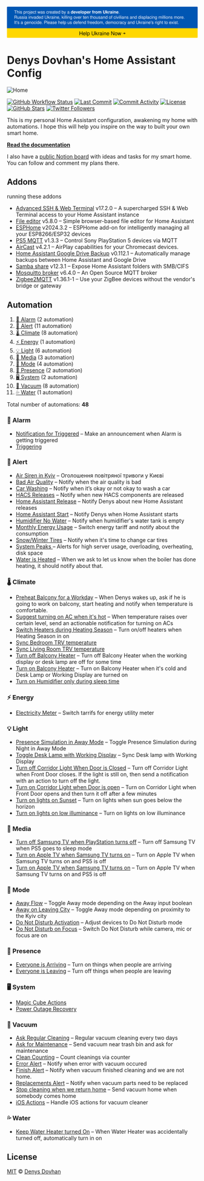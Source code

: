 [![SWUbanner](https://raw.githubusercontent.com/vshymanskyy/StandWithUkraine/main/banner-direct-single.svg)](https://stand-with-ukraine.pp.ua/)

# Denys Dovhan's Home Assistant Config

![Home](https://user-images.githubusercontent.com/3459374/152371766-1d2a1e17-34d3-4fe6-9e6d-aded02f14de1.png)

[![GitHub Workflow Status][github-img]][github-url]
[![Last Commit][last-commit-img]][github-url]
[![Commit Activity][commit-activity-img]][github-url]
[![License][license-img]][license-url]
[![GitHub Stars][stars-img]][github-url]
[![Twitter Followers][twitter-img]][twitter-url]

This is my personal Home Assistant configuration, awakening my home with automations. I hope this will help you inspire on the way to built your own smart home.

[**Read the documentation**](https://denysdovhan.com/smart-home)

I also have a [public Notion board](https://www.notion.so/denysdovhan/f09ea06da5db4cfa84d3ca50417b93b2?v=5fccab53c2fd4ac188ee0b92c2ca1cb9) with ideas and tasks for my smart home. You can follow and comment my plans there.

## Addons

running these addons

<!-- start-addons -->

- [Advanced SSH & Web Terminal](https://github.com/hassio-addons/addon-ssh) v17.2.0 – A supercharged SSH & Web Terminal access to your Home Assistant instance
- [File editor](https://github.com/home-assistant/addons/tree/master/configurator) v5.8.0 – Simple browser-based file editor for Home Assistant
- [ESPHome](https://esphome.io/) v2024.3.2 – ESPHome add-on for intelligently managing all your ESP8266/ESP32 devices
- [PS5 MQTT](https://github.com/FunkeyFlo/ps5-mqtt/tree/main/add-ons/ps5-mqtt) v1.3.3 – Control Sony PlayStation 5 devices via MQTT
- [AirCast](https://github.com/hassio-addons/addon-aircast) v4.2.1 – AirPlay capabilities for your Chromecast devices.
- [Home Assistant Google Drive Backup](https://github.com/sabeechen/hassio-google-drive-backup) v0.112.1 – Automatically manage backups between Home Assistant and Google Drive
- [Samba share](https://github.com/home-assistant/addons/tree/master/samba) v12.3.1 – Expose Home Assistant folders with SMB/CIFS
- [Mosquitto broker](https://github.com/home-assistant/addons/tree/master/mosquitto) v6.4.0 – An Open Source MQTT broker
- [Zigbee2MQTT](https://github.com/zigbee2mqtt/hassio-zigbee2mqtt/tree/master/zigbee2mqtt) v1.36.1-1 – Use your ZigBee devices without the vendor's bridge or gateway
<!-- end-addons -->

## Automation

<!-- start-automations -->

1. [🚨 Alarm](#-alarm) (2 automation)
1. [🔔 Alert](#-alert) (11 automation)
1. [🌡️ Climate](#-climate) (8 automation)
1. [⚡️ Energy](#-energy) (1 automation)
1. [💡 Light](#-light) (6 automation)
1. [🎵 Media](#-media) (3 automation)
1. [🚦 Mode](#-mode) (4 automation)
1. [🔘 Presence](#-presence) (2 automation)
1. [🖥️ System](#-system) (2 automation)
1. [🧹 Vacuum](#-vacuum) (8 automation)
1. [💦 Water](#-water) (1 automation)

Total number of automations: **48**️

### 🚨 Alarm

- [Notification for Triggered](https://github.com/denysdovhan/home-assistant-config/blob/525e83c111a9fdd360b0cd4b99b0cdfd517509e6/automations.yaml#L74) – Make an announcement when Alarm is getting triggered
- [Triggering](https://github.com/denysdovhan/home-assistant-config/blob/525e83c111a9fdd360b0cd4b99b0cdfd517509e6/automations.yaml#L51)

### 🔔 Alert

- [Air Siren in Kyiv](https://github.com/denysdovhan/home-assistant-config/blob/525e83c111a9fdd360b0cd4b99b0cdfd517509e6/automations.yaml#L1) – Оголошення повітряної тривоги у Києві
- [Bad Air Quality](https://github.com/denysdovhan/home-assistant-config/blob/525e83c111a9fdd360b0cd4b99b0cdfd517509e6/automations.yaml#L400) – Notify when the air quality is bad
- [Car Washing](https://github.com/denysdovhan/home-assistant-config/blob/525e83c111a9fdd360b0cd4b99b0cdfd517509e6/automations.yaml#L515) – Notify when it’s okay or not okay to wash a car
- [HACS Releases](https://github.com/denysdovhan/home-assistant-config/blob/525e83c111a9fdd360b0cd4b99b0cdfd517509e6/automations.yaml#L270) – Notify when new HACS components are released
- [Home Assistant Release](https://github.com/denysdovhan/home-assistant-config/blob/525e83c111a9fdd360b0cd4b99b0cdfd517509e6/automations.yaml#L239) – Notify Denys about new Home Assistant releases
- [Home Assistant Start](https://github.com/denysdovhan/home-assistant-config/blob/525e83c111a9fdd360b0cd4b99b0cdfd517509e6/automations.yaml#L307) – Notify Denys when Home Assistant starts
- [Humidifier No Water](https://github.com/denysdovhan/home-assistant-config/blob/525e83c111a9fdd360b0cd4b99b0cdfd517509e6/automations.yaml#L489) – Notify when humidifier's water tank is empty
- [Monthly Energy Usage](https://github.com/denysdovhan/home-assistant-config/blob/525e83c111a9fdd360b0cd4b99b0cdfd517509e6/automations.yaml#L638) – Switch energy tariff and notify about the consumption
- [Snow/Winter Tires](https://github.com/denysdovhan/home-assistant-config/blob/525e83c111a9fdd360b0cd4b99b0cdfd517509e6/automations.yaml#L565) – Notify when it's time to change car tires
- [System Peaks ](https://github.com/denysdovhan/home-assistant-config/blob/525e83c111a9fdd360b0cd4b99b0cdfd517509e6/automations.yaml#L327) – Alerts for high server usage, overloading, overheating, disk space
- [Water is Heated](https://github.com/denysdovhan/home-assistant-config/blob/525e83c111a9fdd360b0cd4b99b0cdfd517509e6/automations.yaml#L1852) – When we ask to let us know when the boiler has done heating, it should notify about that.

### 🌡️ Climate

- [Preheat Balcony for a Workday](https://github.com/denysdovhan/home-assistant-config/blob/525e83c111a9fdd360b0cd4b99b0cdfd517509e6/automations.yaml#L932) – When Denys wakes up, ask if he is going to work on balcony, start heating and notify when temperature is comfortable.
- [Suggest turning on AC when it's hot](https://github.com/denysdovhan/home-assistant-config/blob/525e83c111a9fdd360b0cd4b99b0cdfd517509e6/automations.yaml#LNone) – When temperature raises over certain level, send an actionable notification for turning on ACs
- [Switch Heaters during Heating Season](https://github.com/denysdovhan/home-assistant-config/blob/525e83c111a9fdd360b0cd4b99b0cdfd517509e6/automations.yaml#L767) – Turn on/off heaters when Heating Season in on
- [Sync Bedroom TRV temperature](https://github.com/denysdovhan/home-assistant-config/blob/525e83c111a9fdd360b0cd4b99b0cdfd517509e6/automations.yaml#L758)
- [Sync Living Room TRV temperature](https://github.com/denysdovhan/home-assistant-config/blob/525e83c111a9fdd360b0cd4b99b0cdfd517509e6/automations.yaml#L749)
- [Turn off Balcony Heater](https://github.com/denysdovhan/home-assistant-config/blob/525e83c111a9fdd360b0cd4b99b0cdfd517509e6/automations.yaml#L880) – Turn off Balcony Heater when the working display or desk lamp are off for some time
- [Turn on Balcony Heater](https://github.com/denysdovhan/home-assistant-config/blob/525e83c111a9fdd360b0cd4b99b0cdfd517509e6/automations.yaml#L840) – Turn on Balcony Heater when it's cold and Desk Lamp or Working Display are turned on
- [Turn on Humidifier only during sleep time](https://github.com/denysdovhan/home-assistant-config/blob/525e83c111a9fdd360b0cd4b99b0cdfd517509e6/automations.yaml#L1978)

### ⚡️ Energy

- [Electricity Meter](https://github.com/denysdovhan/home-assistant-config/blob/525e83c111a9fdd360b0cd4b99b0cdfd517509e6/automations.yaml#L678) – Switch tarrifs for energy utility meter

### 💡 Light

- [Presence Simulation in Away Mode](https://github.com/denysdovhan/home-assistant-config/blob/525e83c111a9fdd360b0cd4b99b0cdfd517509e6/automations.yaml#L1318) – Toggle Presence Simulation during Night in Away Mode
- [Toggle Desk Lamp with Working Display](https://github.com/denysdovhan/home-assistant-config/blob/525e83c111a9fdd360b0cd4b99b0cdfd517509e6/automations.yaml#L1233) – Sync Desk lamp with Working Display
- [Turn off Corridor Light When Door is Closed](https://github.com/denysdovhan/home-assistant-config/blob/525e83c111a9fdd360b0cd4b99b0cdfd517509e6/automations.yaml#L1157) – Turn off Corridor Light when Front Door closes. If the light is still on, then send a notification with an action to turn off the light.
- [Turn on Corridor Light when Door is open](https://github.com/denysdovhan/home-assistant-config/blob/525e83c111a9fdd360b0cd4b99b0cdfd517509e6/automations.yaml#L1134) – Turn on Corridor Light when Front Door opens and then turn it off after a few minutes
- [Turn on lights on Sunset](https://github.com/denysdovhan/home-assistant-config/blob/525e83c111a9fdd360b0cd4b99b0cdfd517509e6/automations.yaml#L1026) – Turn on lights when sun goes below the horizon
- [Turn on lights on low illuminance](https://github.com/denysdovhan/home-assistant-config/blob/525e83c111a9fdd360b0cd4b99b0cdfd517509e6/automations.yaml#L1075) – Turn on lights on low illuminance

### 🎵 Media

- [Turn off Samsung TV when PlayStation turns off](https://github.com/denysdovhan/home-assistant-config/blob/525e83c111a9fdd360b0cd4b99b0cdfd517509e6/automations.yaml#L94) – Turn off Samsung TV when PS5 goes to sleep mode
- [Turn on Apple TV when Samsung TV turns on](https://github.com/denysdovhan/home-assistant-config/blob/525e83c111a9fdd360b0cd4b99b0cdfd517509e6/automations.yaml#L2147) – Turn on Apple TV when Samsung TV turns on and PS5 is off
- [Turn on Apple TV when Samsung TV turns on](https://github.com/denysdovhan/home-assistant-config/blob/525e83c111a9fdd360b0cd4b99b0cdfd517509e6/automations.yaml#L2147) – Turn on Apple TV when Samsung TV turns on and PS5 is off

### 🚦 Mode

- [Away Flow](https://github.com/denysdovhan/home-assistant-config/blob/525e83c111a9fdd360b0cd4b99b0cdfd517509e6/automations.yaml#L1284) – Toggle Away mode depending on the Away input boolean
- [Away on Leaving City](https://github.com/denysdovhan/home-assistant-config/blob/525e83c111a9fdd360b0cd4b99b0cdfd517509e6/automations.yaml#L1294) – Toggle Away mode depending on proximity to the Kyiv city
- [Do Not Disturb Activation](https://github.com/denysdovhan/home-assistant-config/blob/525e83c111a9fdd360b0cd4b99b0cdfd517509e6/automations.yaml#L1249) – Adjust devices to Do Not Disturb mode
- [Do Not Disturb on Focus](https://github.com/denysdovhan/home-assistant-config/blob/525e83c111a9fdd360b0cd4b99b0cdfd517509e6/automations.yaml#L1266) – Switch Do Not Disturb while camera, mic or focus are on

### 🔘 Presence

- [Everyone is Arriving](https://github.com/denysdovhan/home-assistant-config/blob/525e83c111a9fdd360b0cd4b99b0cdfd517509e6/automations.yaml#L1346) – Turn on things when people are arriving
- [Everyone is Leaving](https://github.com/denysdovhan/home-assistant-config/blob/525e83c111a9fdd360b0cd4b99b0cdfd517509e6/automations.yaml#L1426) – Turn off things when people are leaving

### 🖥️ System

- [Magic Cube Actions](https://github.com/denysdovhan/home-assistant-config/blob/525e83c111a9fdd360b0cd4b99b0cdfd517509e6/automations.yaml#L117)
- [Power Outage Recovery](https://github.com/denysdovhan/home-assistant-config/blob/525e83c111a9fdd360b0cd4b99b0cdfd517509e6/automations.yaml#L1920)

### 🧹 Vacuum

- [Ask Regular Cleaning](https://github.com/denysdovhan/home-assistant-config/blob/525e83c111a9fdd360b0cd4b99b0cdfd517509e6/automations.yaml#L1498) – Regular vacuum cleaning every two days
- [Ask for Maintenance](https://github.com/denysdovhan/home-assistant-config/blob/525e83c111a9fdd360b0cd4b99b0cdfd517509e6/automations.yaml#L1637) – Send vacuum near trash bin and ask for maintenance
- [Clean Counting](https://github.com/denysdovhan/home-assistant-config/blob/525e83c111a9fdd360b0cd4b99b0cdfd517509e6/automations.yaml#L2201) – Count cleanings via counter
- [Error Alert](https://github.com/denysdovhan/home-assistant-config/blob/525e83c111a9fdd360b0cd4b99b0cdfd517509e6/automations.yaml#L1609) – Notify when error with vacuum occured
- [Finish Alert](https://github.com/denysdovhan/home-assistant-config/blob/525e83c111a9fdd360b0cd4b99b0cdfd517509e6/automations.yaml#L1576) – Notify when vacuum finished cleaning and we are not home.
- [Replacements Alert](https://github.com/denysdovhan/home-assistant-config/blob/525e83c111a9fdd360b0cd4b99b0cdfd517509e6/automations.yaml#L1701) – Notify when vacuum parts need to be replaced
- [Stop cleaning when we return home](https://github.com/denysdovhan/home-assistant-config/blob/525e83c111a9fdd360b0cd4b99b0cdfd517509e6/automations.yaml#L1558) – Send vacuum home when somebody comes home
- [iOS Actions](https://github.com/denysdovhan/home-assistant-config/blob/525e83c111a9fdd360b0cd4b99b0cdfd517509e6/automations.yaml#L1781) – Handle iOS actions for vacuum cleaner

### 💦 Water

- [Keep Water Heater turned On](https://github.com/denysdovhan/home-assistant-config/blob/525e83c111a9fdd360b0cd4b99b0cdfd517509e6/automations.yaml#L2174) – When Water Heater was accidentally turned off, automatically turn in on
<!-- end-automations -->

## License

[MIT][license-url] © [Denys Dovhan][denysdovhan]

<!-- References -->

[github-url]: https://github.com/denysdovhan/home-assistant-config
[github-img]: https://img.shields.io/github/actions/workflow/status/denysdovhan/home-assistant-config/homeassistant.yml?style=flat-square
[last-commit-img]: https://img.shields.io/github/last-commit/denysdovhan/home-assistant-config?style=flat-square
[commit-activity-img]: https://img.shields.io/github/commit-activity/m/denysdovhan/home-assistant-config?style=flat-square
[license-url]: https://github.com/denysdovhan/home-assistant-config/blob/master/LICENSE
[license-img]: https://img.shields.io/github/license/denysdovhan/home-assistant-config?style=flat-square
[twitter-url]: https://twitter.com/denysdovhan
[twitter-img]: https://img.shields.io/twitter/follow/denysdovhan?label=Follow
[stars-img]: https://img.shields.io/github/stars/denysdovhan/home-assistant-config?style=social
[denysdovhan]: https://denysdovhan.com
